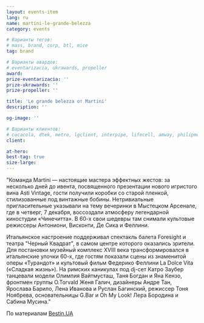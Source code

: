 ```yaml
---
layout: events-item
lang: ru
name: martini-le-grande-belezza
category: events

# Варианты тегов:
# mass, brand, corp, btl, mice
tag: brand 

# Варианты авардов:
# eventarizacia, ukrawards, propeller
award: 
prize-eventarizacia: ''
prize-ukrawards: ''
prize-propeller: ''

title: 'Le grande belezza от Martini'
description: ''

og-image: ''

# Варианты клиентов:
# cocacola, dtek, metro, lgclient, interpipe, lifecell, amway, philipmorris, olymp, maristela, udp, top, zefir, unicef, wog, sebbank, niko, nemiroff, maxim, velykakyshenia, marieclaire, chervonenkoracing, burn, altis, mts, prime, seppala, lifeclient, pekingduck,
client: 

at-hero: 
best-tag: true
size-large: 
---
```


"Команда Martini — настоящие мастера эффектных жестов: за несколько дней до ивента, посвященного презентации нового игристого вина Asti Vintage, гости получили коробки со старой пленкой, стилизованные под винтажные бобины. Нетривиальные пригласительные указывали на тему вечеринки в Мыстецком Арсенале, где в четверг, 7 декабря, воссоздали атмосферу легендарной киностудии «Чинечитта». В 60-х свои шедевры там снимали культовые режиссеры Антониони, Висконти, Де Сика и Феллини.

Итальянское настроение поддерживал спектакль балета Foresight и театра "Черный Квадрат", в самом центре которого оказались зрители. Для постановки музейный комплекс XVIII века трансформировался в итальянские улочки 60-х, где гостям показали сцены из знаменитой оперы «Турандот» и культовый фильм Федерико Феллини La Dolce Vitа («Сладкая жизнь»). На римских каникулах под dj-сет Катро Заубер танцевали модели Олимпия Вайтмусташ, Таня Богдан и Яна Кензо, фронтмен группы O.Torvald Женя Галич, дизайнеры Андре Тан, Ярослава Барило, Лена Иванова и Руслан Багинский, режиссер Тоня Ноябрева, основательницы G.Bar и Oh My Look! Лера Бородина и Сабина Мусина."

По материалам [Bestin.UA](http://bestin.ua)
